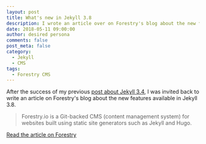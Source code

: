 ```yaml
---
layout: post
title: What's new in Jekyll 3.8
description: I wrote an article over on Forestry's blog about the new features available in Jekyll 3.8
date: 2018-05-11 09:00:00
author: desired persona
comments: false
post_meta: false
category: 
  - Jekyll
  - CMS
tags: 
  - Forestry CMS
---
```


After the success of my previous [post about Jekyll 3.4](https://forestry.io/blog/what-s-new-in-jekyll-3-4-0/), I was invited back to write an article on Forestry's blog about the new features available in Jekyll 3.8.

> Forestry.io is a Git-backed CMS (content management system) for websites built using static site generators such as Jekyll and Hugo.

[Read the article on Forestry](https://forestry.io/blog/what-s-new-in-jekyll-3.8/) 